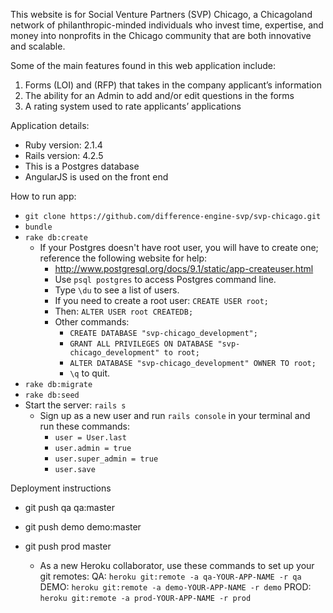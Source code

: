 This website is for Social Venture Partners (SVP) Chicago, a Chicagoland network of philanthropic-minded individuals who invest time, expertise, and money into nonprofits in the Chicago community that are both innovative and scalable.

Some of the main features found in this web application include: 

1.  Forms (LOI) and (RFP) that takes in the company applicant’s information 
2.  The ability for an Admin to add and/or edit questions in the forms
3.  A rating system used to rate applicants’ applications

Application details:
* Ruby version: 2.1.4 
* Rails version: 4.2.5 
* This is a Postgres database
* AngularJS is used on the front end

How to run app:

* `git clone https://github.com/difference-engine-svp/svp-chicago.git`
* `bundle`
* `rake db:create`
    * If your Postgres doesn't have root user, you will have to create one; reference the following website for help: 
        * http://www.postgresql.org/docs/9.1/static/app-createuser.html
        * Use `psql postgres` to access Postgres command line.
        * Type `\du` to see a list of users.
        * If you need to create a root user: `CREATE USER root;`
        * Then: `ALTER USER root CREATEDB;`
        * Other commands:
            * `CREATE DATABASE "svp-chicago_development";`
            * `GRANT ALL PRIVILEGES ON DATABASE "svp-chicago_development" to root;`
            * `ALTER DATABASE "svp-chicago_development" OWNER TO root;`
            * `\q` to quit.
* `rake db:migrate`
* `rake db:seed`
* Start the server: `rails s`
    * Sign up as a new user and run `rails console` in your terminal and run these commands:
        * `user = User.last`
        * `user.admin = true`
        * `user.super_admin = true`
        * `user.save`


Deployment instructions
* git push qa qa:master
* git push demo demo:master
* git push prod master

    * As a new Heroku collaborator, use these commands to set up your git remotes:
        QA: `heroku git:remote -a qa-YOUR-APP-NAME -r qa`
        DEMO: `heroku git:remote -a demo-YOUR-APP-NAME -r demo`
        PROD: `heroku git:remote -a prod-YOUR-APP-NAME -r prod`

